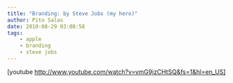 ```yaml
---
title: "Branding: by Steve Jobs (my hero)"
author: Pito Salas
date: 2010-08-29 03:08:58
tags:
    - apple
    - branding
    - steve jobs
---
```



[youtube http://www.youtube.com/watch?v=vmG9jzCHtSQ&fs=1&hl=en_US]


